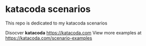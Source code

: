# katacoda scenarios

This repo is dedicated to my katacoda scenarios

Disocver **katacoda** https://katacoda.com
View more examples at https://katacoda.com/scenario-examples
